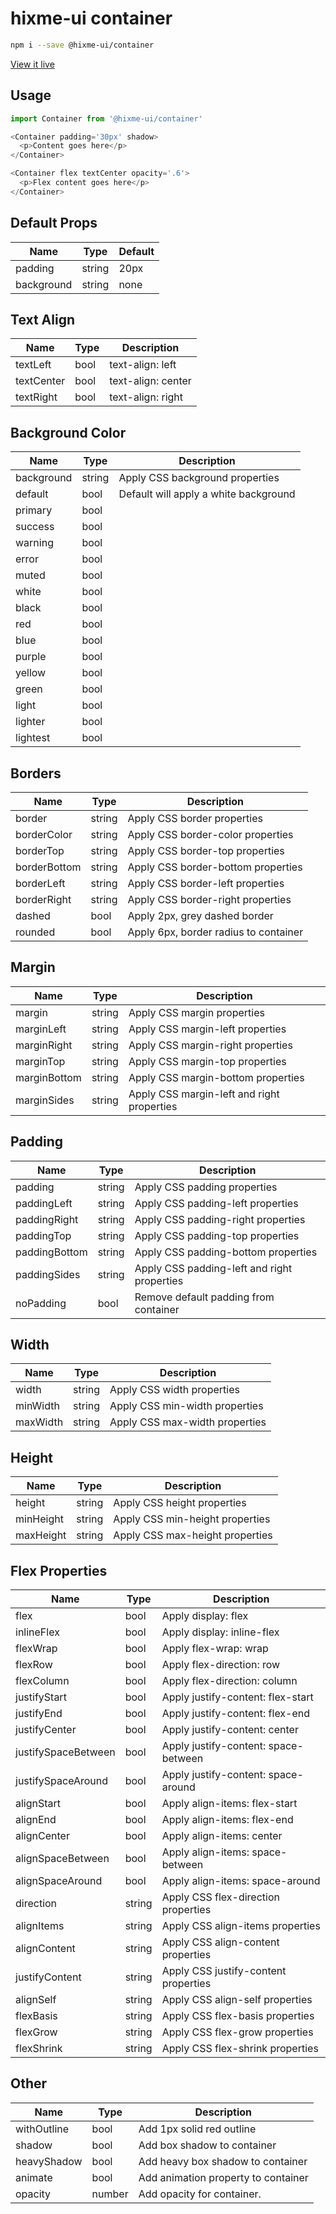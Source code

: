 # hixme-ui container

```bash
npm i --save @hixme-ui/container
```
[View it live](https://hixme.github.io/hixme-ui/container)

## Usage

```javascript
import Container from '@hixme-ui/container'

<Container padding='30px' shadow>
  <p>Content goes here</p>
</Container>

<Container flex textCenter opacity='.6'>
  <p>Flex content goes here</p>
</Container>
```

## Default Props

| Name            | Type        | Default        |
| --------------- | ----------- | -------------- |
| padding         | string      | 20px           |
| background      | string      | none           |


## Text Align

| Name            | Type        | Description                           |
| --------------- | ----------- | ------------------------------------- |
| textLeft        | bool        | text-align: left                      |
| textCenter      | bool        | text-align: center                    |
| textRight       | bool        | text-align: right                     |


## Background Color

| Name            | Type        | Description                           |
| --------------- | ----------- | ------------------------------------- |
| background      | string      | Apply CSS background properties       |
| default         | bool        | Default will apply a white background |
| primary         | bool        |                                       |
| success         | bool        |                                       |
| warning         | bool        |                                       |
| error           | bool        |                                       |
| muted           | bool        |                                       |
| white           | bool        |                                       |
| black           | bool        |                                       |
| red             | bool        |                                       |
| blue            | bool        |                                       |
| purple          | bool        |                                       |
| yellow          | bool        |                                       |
| green           | bool        |                                       |
| light           | bool        |                                       |
| lighter         | bool        |                                       |
| lightest        | bool        |


## Borders

| Name            | Type        | Description                           |
| --------------- | ----------- | ------------------------------------- |
| border          | string      | Apply CSS border properties           |
| borderColor     | string      | Apply CSS border-color properties     |
| borderTop       | string      | Apply CSS border-top properties       |
| borderBottom    | string      | Apply CSS border-bottom properties    |
| borderLeft      | string      | Apply CSS border-left properties      |
| borderRight     | string      | Apply CSS border-right properties     |
| dashed          | bool        | Apply 2px, grey dashed border         |
| rounded         | bool        | Apply 6px, border radius to container |


## Margin

| Name            | Type        | Description                                 |
| --------------- | ----------- | ------------------------------------------- |
| margin          | string      | Apply CSS margin properties                 |
| marginLeft      | string      | Apply CSS margin-left properties            |
| marginRight     | string      | Apply CSS margin-right properties           |
| marginTop       | string      | Apply CSS margin-top properties             |
| marginBottom    | string      | Apply CSS margin-bottom properties          |
| marginSides     | string      | Apply CSS margin-left and right properties  |


## Padding

| Name            | Type        | Description                                 |
| --------------- | ----------- | ------------------------------------------- |
| padding         | string      | Apply CSS padding properties                |
| paddingLeft     | string      | Apply CSS padding-left properties           |
| paddingRight    | string      | Apply CSS padding-right properties          |
| paddingTop      | string      | Apply CSS padding-top properties            |
| paddingBottom   | string      | Apply CSS padding-bottom properties         |
| paddingSides    | string      | Apply CSS padding-left and right properties |
| noPadding       | bool        | Remove default padding from container       |


## Width

| Name            | Type        | Description                              |
| --------------- | ----------- | ---------------------------------------- |
| width           | string      | Apply CSS width properties               |
| minWidth        | string      | Apply CSS min-width properties           |
| maxWidth        | string      | Apply CSS max-width properties           |


## Height

| Name            | Type        | Description                              |
| --------------- | ----------- | ---------------------------------------- |
| height          | string      | Apply CSS height properties              |
| minHeight       | string      | Apply CSS min-height properties          |
| maxHeight       | string      | Apply CSS max-height properties          |


## Flex Properties

| Name                | Type        | Description                          |
| ------------------- | ----------- | ------------------------------------ |
| flex                | bool        | Apply display: flex                  |
| inlineFlex          | bool        | Apply display: inline-flex           |
| flexWrap            | bool        | Apply flex-wrap: wrap                |
| flexRow             | bool        | Apply flex-direction: row            |
| flexColumn          | bool        | Apply flex-direction: column         |
| justifyStart        | bool        | Apply justify-content: flex-start    |
| justifyEnd          | bool        | Apply justify-content: flex-end      |
| justifyCenter       | bool        | Apply justify-content: center        |
| justifySpaceBetween | bool        | Apply justify-content: space-between |
| justifySpaceAround  | bool        | Apply justify-content: space-around  |
| alignStart          | bool        | Apply align-items: flex-start        |
| alignEnd            | bool        | Apply align-items: flex-end          |
| alignCenter         | bool        | Apply align-items: center            |
| alignSpaceBetween   | bool        | Apply align-items: space-between     |
| alignSpaceAround    | bool        | Apply align-items: space-around      |
| direction           | string      | Apply CSS flex-direction properties  |
| alignItems          | string      | Apply CSS align-items properties     |
| alignContent        | string      | Apply CSS align-content properties   |
| justifyContent      | string      | Apply CSS justify-content properties |
| alignSelf           | string      | Apply CSS align-self properties      |
| flexBasis           | string      | Apply CSS flex-basis properties      |
| flexGrow            | string      | Apply CSS flex-grow properties       |
| flexShrink          | string      | Apply CSS flex-shrink properties     |


## Other

| Name            | Type        | Description                           |
| --------------- | ----------- | ------------------------------------- |
| withOutline     | bool        | Add 1px solid red outline             |
| shadow          | bool        | Add box shadow to container           |
| heavyShadow     | bool        | Add heavy box shadow to container     |
| animate         | bool        | Add animation property to container   |
| opacity         | number      | Add opacity for container.            |


